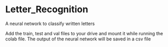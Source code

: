 # Letter_Recognition
A neural network to classify written letters

Add the train, test and val files to your drive and mount it while running the colab file. The output of the neural network will be saved in a csv file
